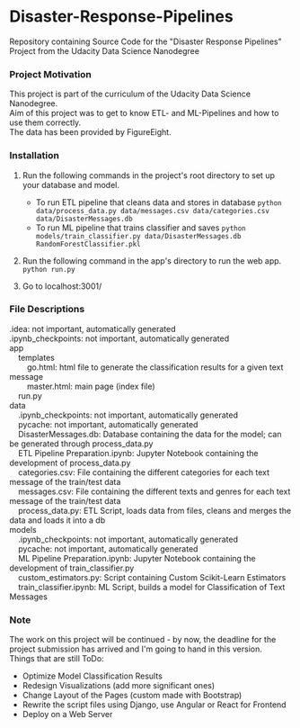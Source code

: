# Disaster-Response-Pipelines
Repository containing Source Code for the "Disaster Response Pipelines" Project from the Udacity Data Science Nanodegree

### Project Motivation
This project is part of the curriculum of the Udacity Data Science Nanodegree. <br>
Aim of this project was to get to know ETL- and ML-Pipelines and how to use them correctly. <br>
The data has been provided by FigureEight.

### Installation
1. Run the following commands in the project's root directory to set up your database and model.

    - To run ETL pipeline that cleans data and stores in database
        `python data/process_data.py data/messages.csv data/categories.csv data/DisasterMessages.db`
    - To run ML pipeline that trains classifier and saves
        `python models/train_classifier.py data/DisasterMessages.db RandomForestClassifier.pkl`

2. Run the following command in the app's directory to run the web app.
    `python run.py`

3. Go to localhost:3001/

### File Descriptions
.idea: not important, automatically generated<br>
.ipynb_checkpoints: not important, automatically generated<br>
app<br>
&nbsp;&nbsp;&nbsp;&nbsp;templates<br>
&nbsp;&nbsp;&nbsp;&nbsp;&nbsp;&nbsp;&nbsp;&nbsp;go.html: html file to generate the classification results for a given text message<br>
&nbsp;&nbsp;&nbsp;&nbsp;&nbsp;&nbsp;&nbsp;&nbsp;master.html: main page (index file)<br>
&nbsp;&nbsp;&nbsp;&nbsp;run.py <br>
data <br>
&nbsp;&nbsp;&nbsp;&nbsp;.ipynb_checkpoints: not important, automatically generated<br>
&nbsp;&nbsp;&nbsp;&nbsp;pycache: not important, automatically generated<br>
&nbsp;&nbsp;&nbsp;&nbsp;DisasterMessages.db: Database containing the data for the model; can be generated through process_data.py<br>
&nbsp;&nbsp;&nbsp;&nbsp;ETL Pipeline Preparation.ipynb: Jupyter Notebook containing the development of process_data.py<br>
&nbsp;&nbsp;&nbsp;&nbsp;categories.csv: File containing the different categories for each text message of the train/test data<br>
&nbsp;&nbsp;&nbsp;&nbsp;messages.csv: File containing the different texts and genres for each text message of the train/test data<br>
&nbsp;&nbsp;&nbsp;&nbsp;process_data.py: ETL Script, loads data from files, cleans and merges the data and loads it into a db<br>
models<br>
&nbsp;&nbsp;&nbsp;&nbsp;.ipynb_checkpoints: not important, automatically generated<br>
&nbsp;&nbsp;&nbsp;&nbsp;pycache: not important, automatically generated<br>
&nbsp;&nbsp;&nbsp;&nbsp;ML Pipeline Preparation.ipynb: Jupyter Notebook containing the development of train_classifier.py<br>
&nbsp;&nbsp;&nbsp;&nbsp;custom_estimators.py: Script containing Custom Scikit-Learn Estimators<br>
&nbsp;&nbsp;&nbsp;&nbsp;train_classifier.ipynb: ML Script, builds a model for Classification of Text Messages<br>


### Note
The work on this project will be continued - by now, the deadline for the project submission has arrived and I'm going
to hand in this version. <br>
Things that are still ToDo:
- Optimize Model Classification Results
- Redesign Visualizations (add more significant ones)
- Change Layout of the Pages (custom made with Bootstrap)
- Rewrite the script files using Django, use Angular or React for Frontend
- Deploy on a Web Server